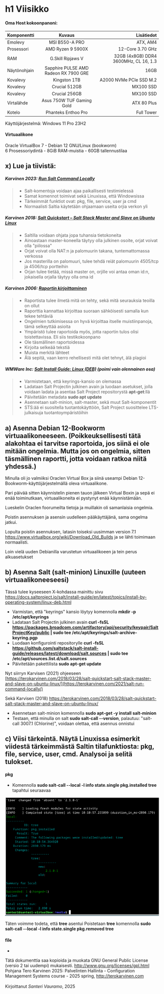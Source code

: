 # h1 Viisikko

#### Oma Host kokoonpanoni:

| Komponentti | Kuvaus | Lisätiedot |
| :---        |    :----:   |          ---: |
| Emolevy | MSI B550-A PRO | ATX, AM4 |
| Prosessori   | AMD Ryzen 9 5900X | 12-Core 3.70 GHz |
| RAM   | G.Skill  Ripjaws V |  32GB (4x8GB) DDR4 3600MHz, CL 16, 1.3  |
| Näytönohjain   | Sapphire PULSE AMD Radeon RX 7900 GRE        | 16GB     |
| Kovalevy   | Kingston 1TB        | A2000 NVMe PCIe SSD M.2      |
| Kovalevy   | Crucial 512GB        | MX100 SSD     |
| Kovalevy   | Crucial 256GB        | MX100 SSD     |
| Virtalähde   | Asus 750W TUF Gaming Gold        | ATX 80 Plus      |
| Kotelo   | Phanteks Enthoo Pro       |  Full Tower      |

Käyttöjärjestelmä: Windows 11 Pro 23H2

#### Virtuaalikone
Oracle VirtualBox 7 - Debian 12 GNU/Linux (bookworm)<br>
6 Prosessoriydintä - 8GiB RAM-muistia - 60GB tallennustilaa

## x) Lue ja tiivistä:

##### Karvinen 2023: [Run Salt Command Locally](https://terokarvinen.com/2021/salt-run-command-locally/)
> - Salt-komentoja voidaan ajaa paikallisesti testimielessä
> - Samat komennot toimivat sekä Linuxissa, että Windowsissa
> - Tärkeimmät funktiot ovat: pkg, file, service, user ja cmd
> - Normaalisti Saltia käytetään ohjaamaan useita orjia verkon yli
##### Karvinen 2018: [Salt Quickstart – Salt Stack Master and Slave on Ubuntu Linux](https://terokarvinen.com/2018/03/28/salt-quickstart-salt-stack-master-and-slave-on-ubuntu-linux/)
> - Saltilla voidaan ohjata jopa tuhansia tietokoneita
> - Ainoastaan master-koneella täytyy olla julkinen osoite, orjat voivat olla "piilossa"
> - Orjat voivat olla NAT:n ja palomuurin takana, tuntemattomassa verkossa
> - Jos masterilla on palomuuri, tulee tehdä reiät palomuurin 4505/tcp ja 4506/tcp portteihin
> - Orjan tulee tietää, missä master on, orjille voi antaa oman id:n, jokaisella orjalla täytyy olla oma id
##### Karvinen 2006: [Raportin kirjoittaminen](https://terokarvinen.com/2006/06/04/raportin-kirjoittaminen-4/)
> - Raportista tulee ilmetä mitä on tehty, sekä mitä seurauksia teoilla on ollut
> - Raporttia kannattaa kirjoittaa suoraan sähköisesti samalla kun tekee tehtäviä
> - Ongelmien tutkimisessa on hyvä kirjoittaa itselle muistiinpanoja, tämä selkeyttää asioita
> - Ympäristö tulee raportoida myös, jotta raportin tulos olisi toistettavissa. Eli siis testikokoonpano
> - Ole täsmällinen raportoidessa
> - Kirjoita selkeää tekstiä
> - Muista merkitä lähteet
> - Älä sepitä, vaan kerro rehellisesti mitä olet tehnyt, älä plagioi
##### WMWare Inc: [Salt Install Guide: Linux (DEB)](https://docs.saltproject.io/salt/install-guide/en/latest/topics/install-by-operating-system/linux-deb.html) (poimi vain olennainen osa)
> - Varmistetaan, että keyrings-kansio on olemassa
> - Ladataan Salt Projectin julkinen avain ja luodaan asetukset, jolla voidaan ladata ja asentaa Salt Project repositorystä **apt-get**:llä
> - Päivitetään metadata **sudo apt update**
> - Asennetaan salt-minion, salt-master, sekä muut Salt-komponentit
> - STS:ää ei suositella tuotantokäyttöön, Salt Project suosittelee LTS-julkaisuja tuotantoympäristöihin

## a) Asenna Debian 12-Bookworm virtuaalikoneeseen. (Poikkeuksellisesti tätä alakohtaa ei tarvitse raportoida, jos siinä ei ole mitään ongelmia. Mutta jos on ongelmia, sitten täsmällinen raportti, jotta voidaan ratkoa niitä yhdessä.)
Minulla oli jo valmiiksi Oraclen Virtual Box ja siinä useampi Debian 12-Bookworm-käyttöjärjestelmällä oleva virtuaalikone. 

Pari päivää sitten käynnistelin pienen tauon jälkeen Virtual Boxin ja sepä ei enää toiminutkaan, virtuaalikoneita ei pystynyt enää käynnistämään.

Lueskelin Oraclen foorumeilta tietoja ja muillakin oli samanlaisia ongelmia.

Poistin asennuksen ja asensin uudelleen pääkäyttäjänä, sama ongelma jatkui.

Lopulta poistin asennuksen, latasin toiseksi uusimman version 7.1 https://www.virtualbox.org/wiki/Download_Old_Builds ja se lähti toimimaan normaalisti.

Loin vielä uuden Debianilla varustetun virtuaalikoeen ja tein perus alkuasetukset

## b) Asenna Salt (salt-minion) Linuxille (uuteen virtuaalikoneeseesi)
Tässä tulee kyseeseen X-kohdassa mainittu sivu https://docs.saltproject.io/salt/install-guide/en/latest/topics/install-by-operating-system/linux-deb.html

- Varmistan, että "keyrings" kansio löytyy komennolla **mkdir -p /etc/apt/keyrings**
- Ladataan Salt Projectin julkinen avain **curl -fsSL https://packages.broadcom.com/artifactory/api/security/keypair/SaltProjectKey/public | sudo tee /etc/apt/keyrings/salt-archive-keyring.pgp**
- Luodaan konfigurointi repositorylle **curl -fsSL https://github.com/saltstack/salt-install-guide/releases/latest/download/salt.sources | sudo tee /etc/apt/sources.list.d/salt.sources**
- Päivitetään pakettilista **sudo apt-get update**

Nyt siirryn Karvisen (2021) ohjeeseen [https://terokarvinen.com/2018/03/28/salt-quickstart-salt-stack-master-and-slave-on-ubuntu-linux/](https://terokarvinen.com/2021/salt-run-command-locally/)

Sekä Karvisen (2018) https://terokarvinen.com/2018/03/28/salt-quickstart-salt-stack-master-and-slave-on-ubuntu-linux/

- Asennetaan salt-minion komennolla **sudo apt-get -y install salt-minion**
- Testaan, että minulla on salt **sudo salt-call --version**, palautuu: "salt-call 3007.1 (Chlorine)", voidaan olettaa, että asennus onnistui

## c) Viisi tärkeintä. Näytä Linuxissa esimerkit viidestä tärkeimmästä Saltin tilafunktiosta: pkg, file, service, user, cmd. Analysoi ja selitä tulokset.
#### pkg
- Komennolla **sudo salt-call --local -l info state.single pkg.installed tree** tapahtui seuraavaa

![h101](images/h101.png)

Täten voimme todeta, että **tree** asentui
Poistetaan **tree** komennolla **sudo salt-call --local -l info state.single pkg.removed tree**

#### file
- 


Tätä dokumenttia saa kopioida ja muokata GNU General Public License (versio 2 tai uudempi) mukaisesti. http://www.gnu.org/licenses/gpl.html<br>
Pohjana Tero Karvinen 2025: Palvelinten Hallinta - Configuration Management Systems course - 2025 spring, http://terokarvinen.com<br><br>
Kirjoittanut <em>Santeri Vauramo</em>, 2025
